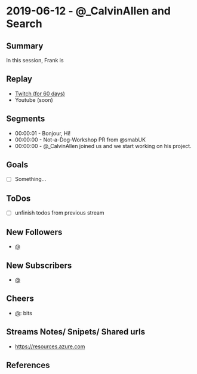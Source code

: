 
# 2019-06-12 - @_CalvinAllen and Search

Summary
-------

In this session, Frank is 

Replay
------

- [Twitch (for 60 days)](https://www.twitch.tv/videos/)
- Youtube (soon)


Segments
--------

- 00:00:01 - Bonjour, Hi!
- 00:00:00 - Not-a-Dog-Workshop PR from @smabUK
- 00:00:00 - @_CalvinAllen joined us and we start working on his project.


Goals
-----

- [ ] Something...



ToDos
-----
- [ ] unfinish todos from previous stream


New Followers
-------------

- [@](https://www.twitch.tv/)


New Subscribers
---------------

- [@](https://www.twitch.tv/)



Cheers
------

- [@](https://www.twitch.tv/):  bits



Streams Notes/ Snipets/ Shared urls
-----------------------------------

- https://resources.azure.com



References
----------

